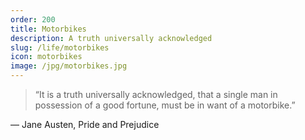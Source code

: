 ```yaml
---
order: 200
title: Motorbikes
description: A truth universally acknowledged
slug: /life/motorbikes
icon: motorbikes
image: /jpg/motorbikes.jpg
---
```


> “It is a truth universally acknowledged, that a single man in possession of a good fortune, must be in want of a motorbike.”

― Jane Austen, Pride and Prejudice